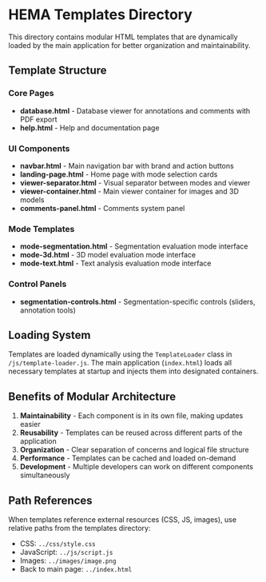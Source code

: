 # HEMA Templates Directory

This directory contains modular HTML templates that are dynamically loaded by the main application for better organization and maintainability.

## Template Structure

### Core Pages
- **database.html** - Database viewer for annotations and comments with PDF export
- **help.html** - Help and documentation page

### UI Components
- **navbar.html** - Main navigation bar with brand and action buttons
- **landing-page.html** - Home page with mode selection cards
- **viewer-separator.html** - Visual separator between modes and viewer
- **viewer-container.html** - Main viewer container for images and 3D models
- **comments-panel.html** - Comments system panel

### Mode Templates
- **mode-segmentation.html** - Segmentation evaluation mode interface
- **mode-3d.html** - 3D model evaluation mode interface  
- **mode-text.html** - Text analysis evaluation mode interface

### Control Panels
- **segmentation-controls.html** - Segmentation-specific controls (sliders, annotation tools)

## Loading System

Templates are loaded dynamically using the `TemplateLoader` class in `/js/template-loader.js`. The main application (`index.html`) loads all necessary templates at startup and injects them into designated containers.

## Benefits of Modular Architecture

1. **Maintainability** - Each component is in its own file, making updates easier
2. **Reusability** - Templates can be reused across different parts of the application
3. **Organization** - Clear separation of concerns and logical file structure
4. **Performance** - Templates can be cached and loaded on-demand
5. **Development** - Multiple developers can work on different components simultaneously

## Path References

When templates reference external resources (CSS, JS, images), use relative paths from the templates directory:
- CSS: `../css/style.css`
- JavaScript: `../js/script.js`
- Images: `../images/image.png`
- Back to main page: `../index.html`